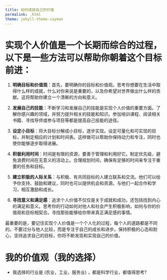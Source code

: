 ```yaml
---
title: 如何成就自己的价值
permalink: .html
theme: jekyll-theme-cayman
---
```


# 实现个人价值是一个长期而综合的过程，以下是一些方法可以帮助你朝着这个目标前进：

1. **明确目标和价值观**：首先，要明确你的目标和价值观。思考你想要在生活中取得什么样的成就，什么对你来说是重要的，以及你希望对世界做出什么样的贡献。这将帮助你建立一个清晰的方向和意义。

2. **发展自己的技能**：不断学习和发展自己的技能是实现个人价值的重要方面。了解你感兴趣的领域，并努力提升相关的技能和知识。参加培训课程、阅读相关书籍、寻找导师或参与项目等都是提高自己技能的途径。

3. **设定小目标**：将大目标分解成小目标，逐步实现。设定可量化和可实现的目标，并制定相应的计划和时间表。这样做可以帮助你保持动力和专注，同时也使你能够逐步取得进展。

4. **积极利用时间**：时间是有限的资源，要善于管理和利用好它。制定优先级，避免浪费时间在无意义的活动上。合理规划时间，确保有足够的时间来专注于重要的任务和目标。

5. **建立积极的人际关系**：与积极、有共同目标的人建立联系和交流。他们可以给予你支持、鼓励和建议，同时也可以提供机会和资源。与他们一起合作和学习，相互激励和成长。

6. **寻找意义和满足感**：追求个人价值不仅仅是关于成就和成功，还包括找到内心的满足和意义。思考你的行动如何对他人和社会产生积极影响，如何与你的价值观和目标相契合。寻找那些能够给你带来真正满足感的事情。

最重要的是，要记住实现个人价值是一个个人化的过程，每个人的道路都是不同的。不要过分与他人比较，而是专注于自己的成长和进步。保持积极的心态和耐心，坚持追求自己的目标，你将不断发现和实现自己的价值。


# 我的价值观（我的选择）

- 我选择的行业是 (农业，工业，服务业) ，都是科学行业，都值得思考?
